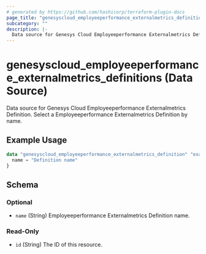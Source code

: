 ```yaml
---
# generated by https://github.com/hashicorp/terraform-plugin-docs
page_title: "genesyscloud_employeeperformance_externalmetrics_definitions Data Source - terraform-provider-genesyscloud"
subcategory: ""
description: |-
  Data source for Genesys Cloud Employeeperformance Externalmetrics Definition. Select a Employeeperformance Externalmetrics Definition by name.
---
```


# genesyscloud_employeeperformance_externalmetrics_definitions (Data Source)

Data source for Genesys Cloud Employeeperformance Externalmetrics Definition. Select a Employeeperformance Externalmetrics Definition by name.

## Example Usage

```terraform
data "genesyscloud_employeeperformance_externalmetrics_definition" "example_externalmetrics_definition" {
  name = "Definition name"
}
```

<!-- schema generated by tfplugindocs -->
## Schema

### Optional

- `name` (String) Employeeperformance Externalmetrics Definition name.

### Read-Only

- `id` (String) The ID of this resource.


